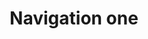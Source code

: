 ---
title: Navigation one
tags: ["navigation", "one", "direction", "guidance", "wayfinding", "map", "route"]
icon: navigation-one
svg: '<svg xmlns="http://www.w3.org/2000/svg" width="24" height="24" fill="none" viewBox="0 0 24 24" stroke-width="1.5" stroke-linecap="round" stroke-linejoin="round" stroke="currentColor"><path d="M3.414 12.086a.546.546 0 0 1-.101-1.024l16.905-8.007a.546.546 0 0 1 .727.727l-8.007 16.905a.546.546 0 0 1-1.024-.1l-1.62-6.483a.546.546 0 0 0-.398-.397z"/></svg>'
---